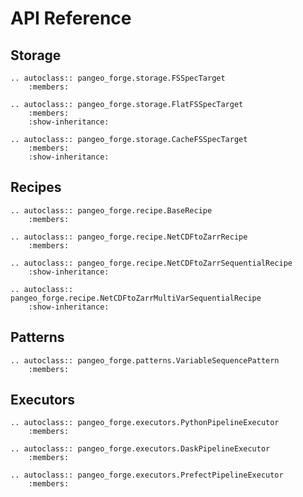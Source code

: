 # API Reference


## Storage

```{eval-rst}
.. autoclass:: pangeo_forge.storage.FSSpecTarget
    :members:
```

```{eval-rst}
.. autoclass:: pangeo_forge.storage.FlatFSSpecTarget
    :members:
    :show-inheritance:
```

```{eval-rst}
.. autoclass:: pangeo_forge.storage.CacheFSSpecTarget
    :members:
    :show-inheritance:
```

## Recipes

```{eval-rst}
.. autoclass:: pangeo_forge.recipe.BaseRecipe
    :members:
```

```{eval-rst}
.. autoclass:: pangeo_forge.recipe.NetCDFtoZarrRecipe
    :members:
```

```{eval-rst}
.. autoclass:: pangeo_forge.recipe.NetCDFtoZarrSequentialRecipe
    :show-inheritance:
```

```{eval-rst}
.. autoclass:: pangeo_forge.recipe.NetCDFtoZarrMultiVarSequentialRecipe
    :show-inheritance:
```

## Patterns

```{eval-rst}
.. autoclass:: pangeo_forge.patterns.VariableSequencePattern
    :members:
```

## Executors

```{eval-rst}
.. autoclass:: pangeo_forge.executors.PythonPipelineExecutor
    :members:
```

```{eval-rst}
.. autoclass:: pangeo_forge.executors.DaskPipelineExecutor
    :members:
```

```{eval-rst}
.. autoclass:: pangeo_forge.executors.PrefectPipelineExecutor
    :members:
```
